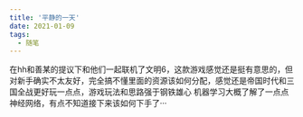 ```yaml
---
title: '平静的一天'
date: 2021-01-09
tags:
  - 随笔
---
```

在hh和善某的提议下和他们一起联机了文明6，这款游戏感觉还是挺有意思的，但对新手确实不太友好，完全搞不懂里面的资源该如何分配，感觉还是帝国时代和三国全战更好玩一点点，游戏玩法和思路强于钢铁雄心
机器学习大概了解了一点点神经网络，有点不知道接下来该如何下手了···